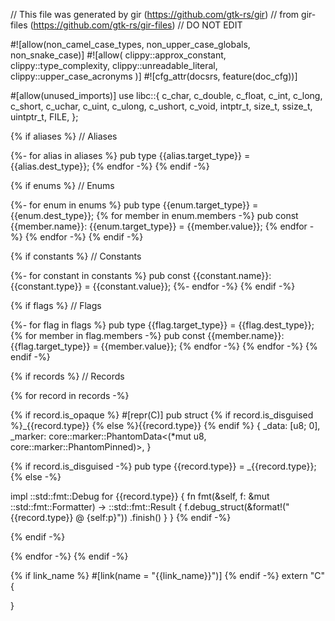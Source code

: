 // This file was generated by gir (https://github.com/gtk-rs/gir)
// from gir-files (https://github.com/gtk-rs/gir-files)
// DO NOT EDIT

#![allow(non_camel_case_types, non_upper_case_globals, non_snake_case)]
#![allow(
    clippy::approx_constant,
    clippy::type_complexity,
    clippy::unreadable_literal,
    clippy::upper_case_acronyms
)]
#![cfg_attr(docsrs, feature(doc_cfg))]

#[allow(unused_imports)]
use libc::{
    c_char, c_double, c_float, c_int, c_long, c_short, c_uchar, c_uint, c_ulong, c_ushort, c_void,
    intptr_t, size_t, ssize_t, uintptr_t, FILE,
};

{% if aliases %}
// Aliases

{%- for alias in aliases %}
pub type {{alias.target_type}} = {{alias.dest_type}};
{% endfor -%}
{% endif -%}

{% if enums %}
// Enums

{%- for enum in enums %}
pub type {{enum.target_type}} = {{enum.dest_type}};
{% for member in enum.members -%}
pub const {{member.name}}: {{enum.target_type}} = {{member.value}};
{% endfor -%}
{% endfor -%}
{% endif -%}

{% if constants %}
// Constants

{%- for constant in constants %}
pub const {{constant.name}}: {{constant.type}} = {{constant.value}};
{%- endfor -%}
{% endif -%}

{% if flags %}
// Flags

{%- for flag in flags %}
pub type {{flag.target_type}} = {{flag.dest_type}};
{% for member in flag.members -%}
pub const {{member.name}}: {{flag.target_type}} = {{member.value}};
{% endfor -%}
{% endfor -%}
{% endif -%}

{% if records %}
// Records

{% for record in records -%}

{% if record.is_opaque %}
#[repr(C)]
pub struct {% if record.is_disguised %}_{{record.type}} {% else %}{{record.type}} {% endif %} {
    _data: [u8; 0],
    _marker: core::marker::PhantomData<(*mut u8, core::marker::PhantomPinned)>,
}

{% if record.is_disguised -%}
pub type {{record.type}} = _{{record.type}};
{% else -%}

impl ::std::fmt::Debug for {{record.type}} {
    fn fmt(&self, f: &mut ::std::fmt::Formatter) -> ::std::fmt::Result {
        f.debug_struct(&format!("{{record.type}} @ {self:p}"))
            .finish()
    }
}
{% endif -%}

{% endif -%}

{% endfor -%}
{% endif -%}

{% if link_name %}
#[link(name = "{{link_name}}")]
{% endif -%}
extern "C" {

}